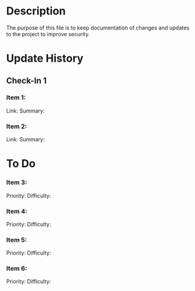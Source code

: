 # Description
The purpose of this file is to keep documentation of changes and updates to the project to improve security. 

# Update History

## Check-In 1

### Item 1:
Link:
Summary:

### Item 2:
Link:
Summary:

# To Do

### Item 3:
Priority:
Difficulty:

### Item 4:
Priority:
Difficulty:

### Item 5:
Priority:
Difficulty:

### Item 6:
Priority:
Difficulty: 
